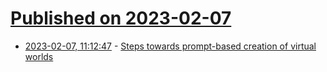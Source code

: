 # [Published on 2023-02-07](index.md)

* [2023-02-07, 11:12:47](https://news.ycombinator.com/item?id=34691281) - [Steps towards prompt-based creation of virtual worlds](https://arxiv.org/abs/2211.05875)
